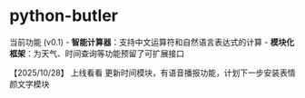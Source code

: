 # python-butler
  当前功能 (v0.1) - **智能计算器**：支持中文运算符和自然语言表达式的计算 - 
  **模块化框架**：为天气、时间查询等功能预留了可扩展接口  

  

【2025/10/28】
    上线看看
    更新时间模块，有语音播报功能，计划下一步安装表情颜文字模块
